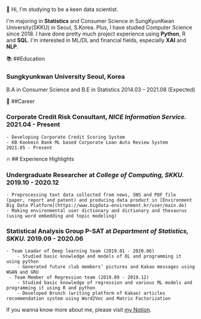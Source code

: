 :wave: Hi, I'm studying to be a keen data scientist. 
  
I'm majoring in **Statistics** and Consumer Science in SungKyunKwan University(SKKU) in Seoul, S.Korea. Plus, I have studied Computer Science since 2018. I have done pretty much project experience using **Python**, R and **SQL**. I'm interested in ML/DL and financial fields, especially **XAI** and **NLP**. <!--Nowdays, I am studying text2image model by myself. -->

📚 ##Education
### **Sungkyunkwan University       Seoul, Korea**
B.A in Consumer Science and B.E in Statistics       2014.03 – 2021.08 (Expected)

💼 ##Career
### **Corporate Credit Risk Consultant, *NICE Information Service.***       2021.04 - Present
    - Developing Corporate Credit Scoring System
    - KB Kookmin Bank ML based Corporate Loan Auto Review System        2021.05 - Present


:fire: ## Experience Highlights
### **Undergraduate Researcher at *College of Computing, SKKU.***       2019.10 - 2020.12
    - Preprocessing text data collected from news, SNS and PDF file (paper, report and patent) and producing data product in [Environment Big Data Platform](https://www.bigdata-environment.kr/user/main.do)
    - Making environmental user dictionary and dictionary and thesaurus (using word embedding and topic modeling)

### **Statistical Analysis Group P-SAT at *Department of Statistics, SKKU.***        2019.09 - 2020.06
    - Team Leader of Deep learning team (2019.01 - 2020.06)
        - Studied basic knowledge and models of DL and programming it using python
        - Generated future club members’ pictures and Kakao messages using WGAN and GRU
     - Team Member of Regression team (2019.09 - 2019.12)
        - Studied basic knowledge of regression and various ML models and programming it using R and python
        - Developed Brunch (writing platform of Kakao) articles recommendation system using Word2Vec and Matrix Factorization

If you wanna know more about me, please visit [my Notion](https://bit.ly/3bI1w6y).

<!--
**circle-sphere/circle-sphere** is a ✨ _special_ ✨ repository because its `README.md` (this file) appears on your GitHub profile.
Here are some ideas to get you started:

- 🔭 I’m currently working on ...
- 🌱 I’m currently learning ...
- 👯 I’m looking to collaborate on ...
- 🤔 I’m looking for help with ...
- 💬 Ask me about ...
- 📫 How to reach me: ...
- 😄 Pronouns: ...
- ⚡ Fun fact: ...
-->
